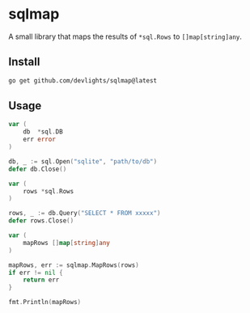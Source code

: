 # sqlmap

A small library that maps the results of ```*sql.Rows``` to ```[]map[string]any```.

## Install

```sh
go get github.com/devlights/sqlmap@latest
```

## Usage

```go
var (
    db  *sql.DB
    err error
)

db, _ := sql.Open("sqlite", "path/to/db")
defer db.Close()

var (
    rows *sql.Rows
)

rows, _ := db.Query("SELECT * FROM xxxxx")
defer rows.Close()

var (
    mapRows []map[string]any
)

mapRows, err := sqlmap.MapRows(rows)
if err != nil {
    return err
}

fmt.Println(mapRows)
```
